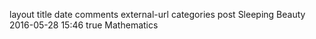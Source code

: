 layout	title	date	comments	external-url	categories
post
Sleeping Beauty
2016-05-28 15:46
true
Mathematics
